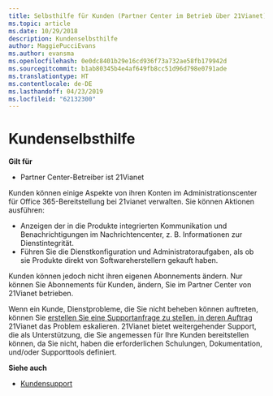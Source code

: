 ```yaml
---
title: Selbsthilfe für Kunden (Partner Center im Betrieb über 21Vianet)
ms.topic: article
ms.date: 10/29/2018
description: Kundenselbsthilfe
author: MaggiePucciEvans
ms.author: evansma
ms.openlocfilehash: 0e0dc8401b29e16cd936f73a732ae58fb179942d
ms.sourcegitcommit: b1ab80345b4e4af649fb8cc51d96d798e0791ade
ms.translationtype: HT
ms.contentlocale: de-DE
ms.lasthandoff: 04/23/2019
ms.locfileid: "62132300"
---
```

# <a name="customer-self-support"></a>Kundenselbsthilfe

**Gilt für**

-   Partner Center-Betreiber ist 21Vianet

Kunden können einige Aspekte von ihren Konten im Administrationscenter für Office 365-Bereitstellung bei 21vianet verwalten. Sie können Aktionen ausführen:

-   Anzeigen der in die Produkte integrierten Kommunikation und Benachrichtigungen im Nachrichtencenter, z. B. Informationen zur Dienstintegrität.
-   Führen Sie die Dienstkonfiguration und Administratoraufgaben, als ob sie Produkte direkt von Softwareherstellern gekauft haben. 

Kunden können jedoch nicht ihren eigenen Abonnements ändern. Nur können Sie Abonnements für Kunden, ändern, Sie im Partner Center von 21Vianet betrieben.

Wenn ein Kunde, Dienstprobleme, die Sie nicht beheben können auftreten, können Sie [erstellen Sie eine Supportanfrage zu stellen, in deren Auftrag](report-problems-on-behalf-of-a-customer.md) 21Vianet das Problem eskalieren. 21Vianet bietet weitergehender Support, die als Unterstützung, die Sie angemessen für Ihre Kunden bereitstellen können, da Sie nicht, haben die erforderlichen Schulungen, Dokumentation, und/oder Supporttools definiert.

**Siehe auch**

-   [Kundensupport](customer-support.md)





 

 




